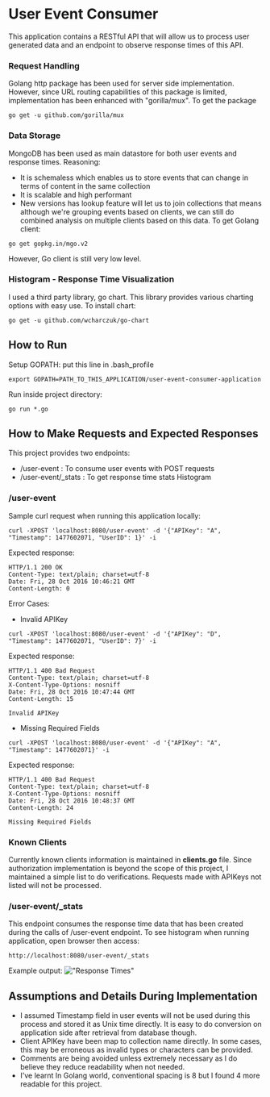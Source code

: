 # User Event Consumer

This application contains a RESTful API that will allow us to process user generated data and an endpoint to observe response times of this API.

### Request Handling
Golang http package has been used for server side implementation. However, since URL routing capabilities of this package is limited, implementation has been enhanced with "gorilla/mux". To get the package
```
go get -u github.com/gorilla/mux
```

### Data Storage
MongoDB has been used as main datastore for both user events and response times. Reasoning:
  - It is schemaless which enables us to store events that can change in terms of content in the same collection
  - It is scalable and high performant
  - New versions has lookup feature will let us to join collections that means although we're grouping events based on clients, we can still do combined analysis on multiple clients based on this data.
To get Golang client:
```
go get gopkg.in/mgo.v2
```

However, Go client is still very low level.

### Histogram - Response Time Visualization
I used a third party library, go chart. This library provides various charting options with easy use.
To install chart:
```
go get -u github.com/wcharczuk/go-chart
```

## How to Run
Setup GOPATH: put this line in .bash_profile
```
export GOPATH=PATH_TO_THIS_APPLICATION/user-event-consumer-application
```
Run inside project directory:
```
go run *.go
```

## How to Make Requests and Expected Responses
This project provides two endpoints:
- /user-event : To consume user events with POST requests
- /user-event/\_stats : To get response time stats Histogram

### /user-event
Sample curl request when running this application locally:
```
curl -XPOST 'localhost:8080/user-event' -d '{"APIKey": "A", "Timestamp": 1477602071, "UserID": 1}' -i
```
Expected response:
```
HTTP/1.1 200 OK
Content-Type: text/plain; charset=utf-8
Date: Fri, 28 Oct 2016 10:46:21 GMT
Content-Length: 0
```

Error Cases:
- Invalid APIKey
```
curl -XPOST 'localhost:8080/user-event' -d '{"APIKey": "D", "Timestamp": 1477602071, "UserID": 7}' -i
```
Expected response:
```
HTTP/1.1 400 Bad Request
Content-Type: text/plain; charset=utf-8
X-Content-Type-Options: nosniff
Date: Fri, 28 Oct 2016 10:47:44 GMT
Content-Length: 15

Invalid APIKey
```

- Missing Required Fields
```
curl -XPOST 'localhost:8080/user-event' -d '{"APIKey": "A", "Timestamp": 1477602071}' -i
```
Expected response:
```
HTTP/1.1 400 Bad Request
Content-Type: text/plain; charset=utf-8
X-Content-Type-Options: nosniff
Date: Fri, 28 Oct 2016 10:48:37 GMT
Content-Length: 24

Missing Required Fields
```

### Known Clients
Currently known clients information is maintained in **clients.go** file. Since authorization implementation is beyond the scope of this project, I maintained a simple list to do verifications. Requests made with APIKeys not listed will not be processed.

### /user-event/\_stats
This endpoint consumes the response time data that has been created during the calls of /user-event endpoint.
To see histogram when running application, open browser then access:
```
http://localhost:8080/user-event/_stats
```

Example output:
!["Response Times"](http://i65.tinypic.com/wpbd.png)


## Assumptions and Details During Implementation
- I assumed Timestamp field in user events will not be used during this process and stored it as Unix time directly. It is easy to do conversion on application side after retrieval from database though.
- Client APIKey have been map to collection name directly. In some cases, this may be erroneous as invalid types or characters can be provided.
- Comments are being avoided unless extremely necessary as I do believe they reduce readability when not needed.
- I've learnt In Golang world, conventional spacing is 8 but I found 4 more readable for this project.
